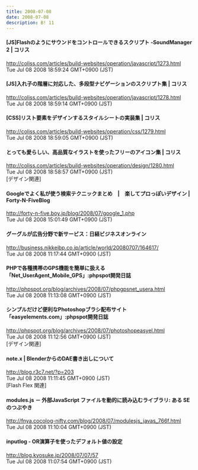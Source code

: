 ```yaml
---
title: 2008-07-08
date: 2008-07-08
description: B! 11
---
```


####   [JS]Flashのようにサウンドをコントロールできるスクリプト -SoundManager 2 | コリス
http://coliss.com/articles/build-websites/operation/javascript/1273.html<br>
Tue Jul 08 2008 18:59:24 GMT+0900 (JST)<br>


####   [JS]入れ子の階層に対応した、多段型ナビゲーションのスクリプト集 | コリス
http://coliss.com/articles/build-websites/operation/javascript/1278.html<br>
Tue Jul 08 2008 18:59:14 GMT+0900 (JST)<br>


####   [CSS]リスト要素をデザインするスタイルシートの実装集 | コリス
http://coliss.com/articles/build-websites/operation/css/1279.html<br>
Tue Jul 08 2008 18:59:05 GMT+0900 (JST)<br>


####   とっても愛らしい、高品質なイラストを使ったフリーのアイコン集 | コリス
http://coliss.com/articles/build-websites/operation/design/1280.html<br>
Tue Jul 08 2008 18:58:57 GMT+0900 (JST)<br>
[デザイン関連]


#### Googleでよく私が使う検索テクニックまとめ　|　楽してプロっぽいデザイン | Forty-N-FiveBlog
http://forty-n-five.boy.jp/blog/2008/07/google_1.php<br>
Tue Jul 08 2008 15:01:49 GMT+0900 (JST)<br>


#### グーグルが広告分野で新サービス：日経ビジネスオンライン
http://business.nikkeibp.co.jp/article/world/20080707/164617/<br>
Tue Jul 08 2008 11:17:44 GMT+0900 (JST)<br>


#### PHPで各種携帯のGPS機能を簡単に扱える「Net_UserAgent_Mobile_GPS」:phpspot開発日誌
http://phpspot.org/blog/archives/2008/07/phpgpsnet_usera.html<br>
Tue Jul 08 2008 11:13:08 GMT+0900 (JST)<br>


#### シンプルだけど便利なPhotoshopブラシ配布サイト「easyelements.com」:phpspot開発日誌
http://phpspot.org/blog/archives/2008/07/photoshopeasyel.html<br>
Tue Jul 08 2008 11:12:56 GMT+0900 (JST)<br>
[デザイン関連]


#### note.x  |    BlenderからのDAE書き出しについて
http://blog.r3c7.net/?p=203<br>
Tue Jul 08 2008 11:11:45 GMT+0900 (JST)<br>
[Flash Flex 関連]


#### modules.js － 外部JavaScript ファイルを動的に読み込むライブラリ: ある SE のつぶやき
http://fnya.cocolog-nifty.com/blog/2008/07/modulesjs_javas_766f.html<br>
Tue Jul 08 2008 11:10:04 GMT+0900 (JST)<br>


#### inputlog - OR演算子を使ったデフォルト値の設定
http://blog.kyosuke.jp/2008/07/07/57<br>
Tue Jul 08 2008 11:07:54 GMT+0900 (JST)<br>


